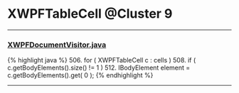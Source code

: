 # XWPFTableCell @Cluster 9

***

### [XWPFDocumentVisitor.java](https://searchcode.com/codesearch/view/96672565/)
{% highlight java %}
506. for ( XWPFTableCell c : cells )
508.     if ( c.getBodyElements().size() != 1 )
512.     IBodyElement element = c.getBodyElements().get( 0 );
{% endhighlight %}

***

